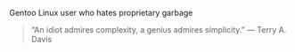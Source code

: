 Gentoo Linux user who hates proprietary garbage

> “An idiot admires complexity, a genius admires simplicity.”
> ― Terry A. Davis
